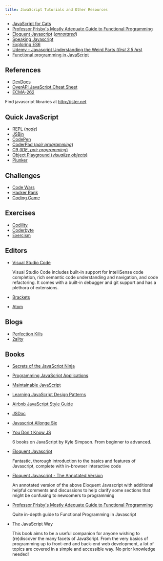 ```yaml
---
title: JavaScript Tutorials and Other Resources
---
```

*   <a href='http://jsforcats.com/' target='_blank' rel='nofollow'>JavaScript for Cats</a>
*   <a href='https://github.com/DrBoolean/mostly-adequate-guide' target='_blank' rel='nofollow'>Professor Frisby's Mostly Adequate Guide to Functional Programming</a>
*   <a href='http://www.eloquentjavascript.net' target='_blank' rel='nofollow'>Eloquent Javascript</a> (<a href='https://watchandcode.com/courses/eloquent-javascript-the-annotated-version' target='_blank' rel='nofollow'>_annotated_</a>)
*   <a href='http://speakingjs.com/es5/' target='_blank' rel='nofollow'>Speaking Javascript</a>
*   <a href='http://exploringjs.com/es6/' target='_blank' rel='nofollow'>Exploring ES6</a>
*   <a href='https://www.youtube.com/watch?v=Bv_5Zv5c-Ts' target='_blank' rel='nofollow'>Udemy - Javascript Understanding the Weird Parts (_first 3.5 hrs_)</a>
*   <a href="https://www.youtube.com/playlist?list=PL0zVEGEvSaeEd9hlmCXrk5yUyqUag-n84">Functional programming in JavaScript</a>

## References

*   <a href='http://devdocs.io' target='_blank' rel='nofollow'>DevDocs</a>
*   <a href='http://overapi.com/javascript' target='_blank' rel='nofollow'>OverAPI JavaScript Cheat Sheet</a>
*   <a href='http://www.ecma-international.org/publications/standards/Ecma-262.htm' target='_blank' rel='nofollow'>ECMA-262</a>

Find javascript libraries at <a href='http://jster.net' target='_blank' rel='nofollow'>http://jster.net</a>

## Quick JavaScript

*   <a href='https://repl.it/languages/Javascript' target='_blank' rel='nofollow'>REPL</a> (<a href='https://repl.it/languages/iojs/' target='_blank' rel='nofollow'>_node_</a>)
*   <a href='http://jsbin.com' target='_blank' rel='nofollow'>JSBin</a>
*   <a href='http://codepen.io' target='_blank' rel='nofollow'>CodePen</a>
*   <a href='http://coderpad.io' target='_blank' rel='nofollow'>CoderPad (_pair programming_)</a>
*   <a href='http://c9.io' target='_blank' rel='nofollow'>C9 (_IDE_, _pair programming_)</a>
*   <a href='http://www.objectplayground.com/' target='_blank' rel='nofollow'>Object Playground (_visualize objects_)</a>
*   <a href='http://plnkr.co' target='_blank' rel='nofollow'>Plunker</a>

## Challenges

*   <a href='http://codewars.com' target='_blank' rel='nofollow'>Code Wars</a>
*   <a href='https://hackerrank.com' target='_blank' rel='nofollow'>Hacker Rank</a>
*   <a href='http://codingame.com' target='_blank' rel='nofollow'>Coding Game</a>

## Exercises

*   <a href='https://codility.com/programmers/lessons/' target='_blank' rel='nofollow'>Codility</a>
*   <a href='http://coderbyte.com' target='_blank' rel='nofollow'>Coderbyte</a>
*   <a href='http://exercism.io' target='_blank' rel='nofollow'>Exercism</a>

## Editors

*   <a href='https://code.visualstudio.com/' target='_blank' rel='nofollow'>Visual Studio Code</a>

    Visual Studio Code includes built-in support for IntelliSense code completion, rich semantic code understanding and navigation, and code refactoring. It comes with a built-in debugger and git support and has a plethora of extensions.
*   <a href='http://brackets.io' target='_blank' rel='nofollow'>Brackets</a>
*   <a href='http://atom.io' target='_blank' rel='nofollow'>Atom</a>

## Blogs

*   <a href='http://perfectionkills.com' target='_blank' rel='nofollow'>Perfection Kills</a>
*   <a href='http://www.2ality.com/' target='_blank' rel='nofollow'>2ality</a>

## Books

*   <a href='https://www.manning.com/books/secrets-of-the-javascript-ninja' target='_blank' rel='nofollow'>Secrets of the JavaScript Ninja</a>
*   <a href='http://pjabook.com/' target='_blank' rel='nofollow'>Programming JavaScript Applications</a>
*   <a href='http://shop.oreilly.com/product/0636920025245.do' target='_blank' rel='nofollow'>Maintainable JavaScript</a>
*   <a href='http://addyosmani.com/resources/essentialjsdesignpatterns/book/' target='_blank' rel='nofollow'>Learning JavaScript Design Patterns</a>
*   <a href='https://github.com/airbnb/javascript' target='_blank' rel='nofollow'>Airbnb JavaScript Style Guide</a>
*   <a href='http://usejsdoc.org/' target='_blank' rel='nofollow'>JSDoc</a>
*   <a href='https://leanpub.com/javascriptallongesix/read' target='_blank' rel='nofollow'>Javascript Allonge Six</a>
*   <a href='https://github.com/getify/You-Dont-Know-JS' target='_blank' rel='nofollow'>You Don't Know JS</a>
    
    6 books on JavaScript by Kyle Simpson. From beginner to advanced. 
    
*   <a href='http://www.eloquentjavascript.net' target='_blank' rel='nofollow'>Eloquent Javascript</a>  

    Fantastic, thorough introduction to the basics and features of Javascript, complete with in-browser interactive code

*   <a href='https://watchandcode.com/courses/eloquent-javascript-the-annotated-version' target='_blank' rel='nofollow'>Eloquent Javascript - The Annotated Version</a>  

    An annotated version of the above Eloquent Javascript with additional helpful comments and discussions to help clarify some sections that might be confusing to newcomers to programming

*   <a href='https://github.com/DrBoolean/mostly-adequate-guide' target='_blank' rel='nofollow'>Professor Frisby's Mostly Adequate Guide to Functional Programming</a>  

    Quite in-depth guide to Functional Programming in Javascript
    
*   <a href='https://github.com/bpesquet/thejsway' target='_blank' rel='nofollow'>The JavaScript Way</a>

    This book aims to be a useful companion for anyone wishing to (re)discover the many facets of JavaScript. From the very basics of programming up to front-end and back-end web development, a lot of topics are covered in a simple and accessible way. No prior knowledge needed!

